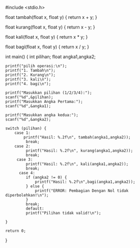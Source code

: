 #include <stdio.h>

float tambah(float x, float y) {
    return x + y;
}

float kurang(float x, float y) {
    return x - y;
}

float kali(float x, float y) {
    return x * y;
}

float bagi(float x, float y) {
    return x / y;
}

int main() {
    int pilihan;
    float angka1,angka2;

    printf("pilih operasi:\n");
    printf("1. Tambah\n");
    printf("2. Kurang\n");
    printf("3. kali\n");
    printf("4. bagi\n");

    printf("Masukkan pilihan (1/2/3/4):");
    scanf("%d",&pilihan);
    printf("Masukkan Angka Pertama:");
    scanf("%d",&angka1);

    printf("Masukkan angka kedua:");
    scanf("%d",&angka2);
    
    switch (pilihan) {
        case 1:
            printf("Hasil: %.2f\n", tambah(angka1,angka2));
             break;
        case 2:
             printf("Hasil: %.2f\n", kurang(angka1,angka2));
             break;
         case 3:
             printf("Hasil: %.2f\n", kali(angka1,angka2));
             break;
          case 4:
             if (angka2 != 0) {
                 printf("Hasil: %.2f\n",bagi(angka1,angka2));
             } else {
                 printf("ERROR: Pembagian Dengan Nol tidak diperbolehkan!\n");
             }
             break;
             default: 
             printf("Pilihan tidak valid!\n");
        
    }
    
    return 0;
}
